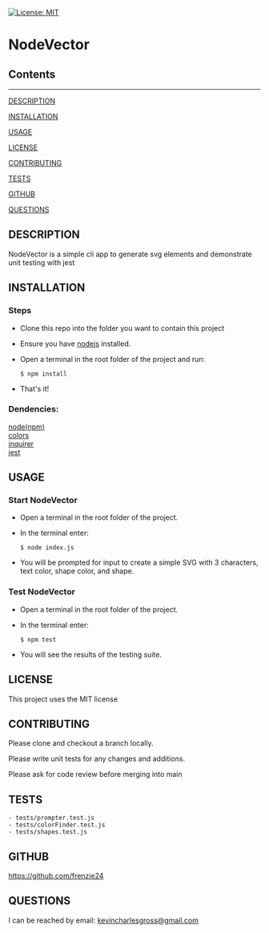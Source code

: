 [![License: MIT](https://img.shields.io/badge/License-MIT-yellow.svg)](https://opensource.org/licenses/MIT)
# NodeVector

## Contents
- - - - - - - - 
[DESCRIPTION](#DESCRIPTION)

[INSTALLATION](#INSTALLATION)

[USAGE](#USAGE)

[LICENSE](#LICENSE)

[CONTRIBUTING](#CONTRIBUTING)

[TESTS](#TESTS)

[GITHUB](#GITHUB)

[QUESTIONS](#QUESTIONS)

## DESCRIPTION
NodeVector is a simple cli app to generate svg elements and demonstrate unit testing with jest

## INSTALLATION
### Steps
- Clone this repo into the folder you want to contain this project

- Ensure you have [nodejs](http://nodejs.org/download/) installed.

- Open a terminal in the root folder of the project and run:
	```	
	$ npm install
	```
- That's it!

### Dendencies:
[node(npm)](http://nodejs.org/download/)  
[colors](https://www.npmjs.com/package/colors)  
[inquirer](https://www.npmjs.com/package/inquirer)  
[jest](https://www.npmjs.com/package/jest)  

## USAGE
### Start NodeVector
- Open a terminal in the root folder of the project.
- In the terminal enter:
	```
	$ node index.js
	```

- You will be prompted for input to create a simple SVG with 3 characters, text color, shape color, and shape.

### Test NodeVector
- Open a terminal in the root folder of the project.
- In the terminal enter:
	```
	$ npm test
	```

- You will see the results of the testing suite.

## LICENSE
This project uses the MIT license

## CONTRIBUTING
Please clone and checkout a branch locally.

Please write unit tests for any changes and additions.

Please ask for code review before merging into main

## TESTS
```
- tests/prompter.test.js
- tests/colorFinder.test.js
- tests/shapes.test.js
```

## GITHUB
https://github.com/frenzie24

## QUESTIONS
I can be reached by email:
kevincharlesgross@gmail.com

